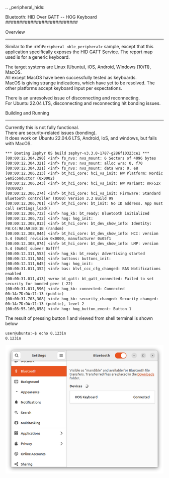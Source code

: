 .. _peripheral_hids:

Bluetooth: HID Over GATT -- HOG Keyboard
##########################

Overview
********

Similar to the :ref:`Peripheral <ble_peripheral>` sample, except that this
application specifically exposes the HID GATT Service. The report map used is
for a generic keyboard.

The target systems are Linux (Ubuntu), iOS, Android, Windows (10/11), MacOS.  
All except MacOS have been successfully tested as keyboards.  
MacOS is giving strange indications, which have yet to be resolved.
The other platforms accept keyboard input per expectations.

There is an unresolved issue of disconnecting and reconnecting.  
For Ubuntu 22.04 LTS, disconnecting and reconnecting hit bonding issues.

Building and Running
********************

Currently this is not fully functional.  
There are security-related issues (bonding).  
It does work on Ubuntu 22.04.6 LTS, Android, IoS, and windows, but fails with MacOS.  

``` 
*** Booting Zephyr OS build zephyr-v3.3.0-1787-g286f10323ce1 ***
[00:00:12.304,290] <inf> fs_nvs: nvs_mount: 6 Sectors of 4096 bytes
[00:00:12.304,321] <inf> fs_nvs: nvs_mount: alloc wra: 0, f70
[00:00:12.304,321] <inf> fs_nvs: nvs_mount: data wra: 0, e8
[00:00:12.306,213] <inf> bt_hci_core: hci_vs_init: HW Platform: Nordic Semiconductor (0x0002)
[00:00:12.306,243] <inf> bt_hci_core: hci_vs_init: HW Variant: nRF52x (0x0002)
[00:00:12.306,274] <inf> bt_hci_core: hci_vs_init: Firmware: Standard Bluetooth controller (0x00) Version 3.3 Build 99
[00:00:12.306,701] <inf> bt_hci_core: bt_init: No ID address. App must call settings_load()
[00:00:12.306,732] <inf> hog_kb: bt_ready: Bluetooth initialized
[00:00:12.306,732] <inf> hog: hog_init: 
[00:00:12.308,013] <inf> bt_hci_core: bt_dev_show_info: Identity: FB:C4:9A:A9:B0:1B (random)
[00:00:12.308,044] <inf> bt_hci_core: bt_dev_show_info: HCI: version 5.4 (0x0d) revision 0x0000, manufacturer 0x05f1
[00:00:12.308,074] <inf> bt_hci_core: bt_dev_show_info: LMP: version 5.4 (0x0d) subver 0xffff
[00:00:12.311,553] <inf> hog_kb: bt_ready: Advertising started
[00:00:12.311,584] <inf> buttons: buttons_init: 
[00:00:12.311,645] <inf> hog: hog_init: 
[00:00:31.011,352] <inf> bas: blvl_ccc_cfg_changed: BAS Notifications enabled
[00:00:31.011,413] <wrn> bt_gatt: bt_gatt_connected: Failed to set security for bonded peer (-22)
[00:00:31.011,596] <inf> hog_kb: connected: Connected 00:1A:7D:DA:71:13 (public)
[00:00:31.703,308] <inf> hog_kb: security_changed: Security changed: 00:1A:7D:DA:71:13 (public), level 2
[00:03:55.160,858] <inf> hog: hog_button_event: Button 1
```
  
The result of pressing button 1 and viewed from shell terminal is shown below

```  
user@ubuntu:~$ echo 0.123in
0.123in
```
  
![here](https://github.com/foldedtoad/hog_keyboard/blob/master/images/ubuntu-hog.png)


